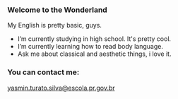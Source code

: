 ### Welcome to the Wonderland

My English is pretty basic, guys.

- I’m currently studying in high school. It's pretty cool.
- I’m currently learning how to read body language.
- Ask me about classical and aesthetic things, i love it.

### You can contact me:
yasmin.turato.silva@escola.pr.gov.br
